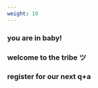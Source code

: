 ```yaml
---
weight: 10
---
```


### you are in baby!
### welcome to the tribe ツ
### register for our next q+a
[here]:<https://ramiro.me/qna>
